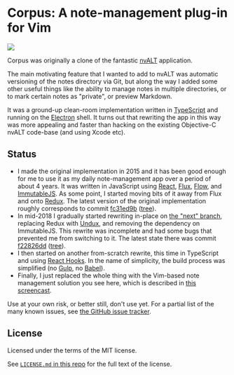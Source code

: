 # Corpus: A note-management plug-in for Vim

![](https://raw.githubusercontent.com/wincent/corpus/media/corpus.png)

Corpus was originally a clone of the fantastic [nvALT](https://brettterpstra.com/projects/nvalt/) application.

The main motivating feature that I wanted to add to nvALT was automatic versioning of the notes directory via Git, but along the way I added some other useful things like the ability to manage notes in multiple directories, or to mark certain notes as "private", or preview Markdown.

It was a ground-up clean-room implementation written in [TypeScript](https://www.typescriptlang.org/) and running on the [Electron](https://electronjs.org/) shell. It turns out that rewriting the app in this way was more appealing and faster than hacking on the existing Objective-C nvALT code-base (and using Xcode etc).

## Status

- I made the original implementation in 2015 and it has been good enough for me to use it as my daily note-management app over a period of about 4 years. It was written in JavaScript using [React](https://reactjs.org/), [Flux](https://facebook.github.io/flux/), [Flow](https://flow.org/), and [ImmutableJS](https://immutable-js.github.io/immutable-js/). As some point, I started moving bits of it away from Flux and onto [Redux](https://redux.js.org/). The latest version of the original implementation roughly corresponds to commit [fc31ed9b](https://github.com/wincent/corpus/commit/fc31ed9b8cd72742088c935c7abdd18fce58860e) ([tree](https://github.com/wincent/corpus/tree/fc31ed9b8cd72742088c935c7abdd18fce58860e)).
- In mid-2018 I gradually started rewriting in-place on [the "next" branch](https://github.com/wincent/corpus/tree/next), replacing Redux with [Undux](https://undux.org/), and removing the dependency on ImmutableJS. This rewrite was incomplete and had some bugs that prevented me from switching to it. The latest state there was commit [f22826dd](https://github.com/wincent/corpus/commit/f22826ddf6daad07dc20cae90493b5d975a76270) ([tree](https://github.com/wincent/corpus/tree/f22826ddf6daad07dc20cae90493b5d975a76270)).
- I then started on another from-scratch rewrite, this time in TypeScript and using [React Hooks](https://reactjs.org/docs/hooks-intro.html). In the name of simplicity, the build process was simplified (no [Gulp](https://gulpjs.com/), no [Babel](https://babeljs.io/)).
- Finally, I just replaced the whole thing with the Vim-based note management solution you see here, which is described in [this screencast](https://youtu.be/KRlNBcYw74I).

Use at your own risk, or better still, don't use yet. For a partial list of the many known issues, see [the GitHub issue tracker](https://github.com/wincent/corpus/issues).

## License

Licensed under the terms of the MIT license.

See [`LICENSE.md` in this repo](./LICENSE.md) for the full text of the license.
